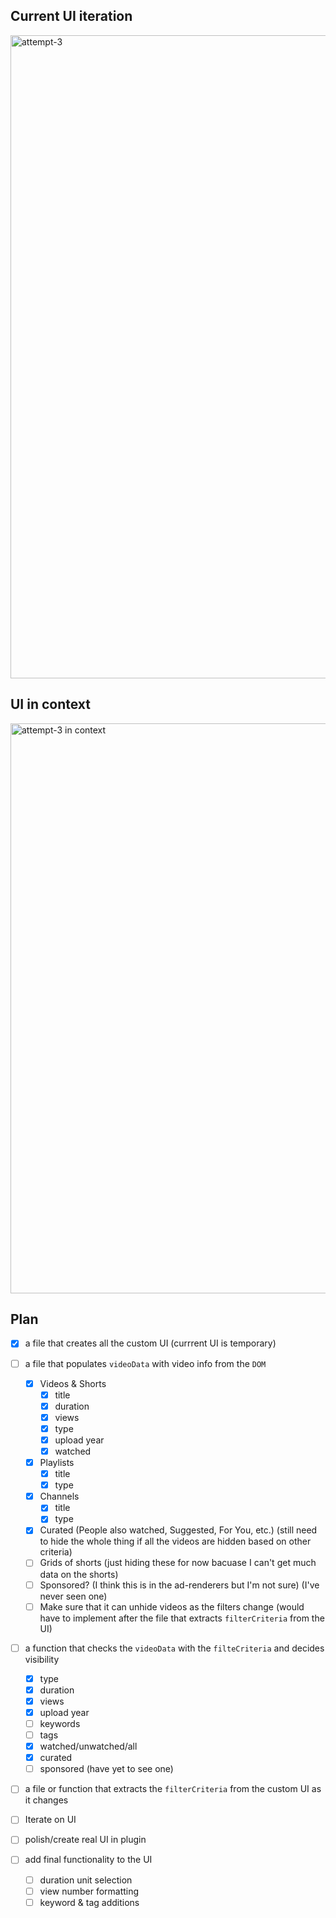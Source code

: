 ## Current UI iteration
<img width="3399" height="1029" alt="attempt-3" src="https://github.com/user-attachments/assets/a460d617-867b-4319-8e45-5c6a78f7590c" />

## UI in context
<img width="3319" height="912" alt="attempt-3 in context" src="https://github.com/user-attachments/assets/6a9e8250-99ee-4d3c-b64c-b905295dcdbb" />

## Plan
- [x] a file that creates all the custom UI (currrent UI is temporary)

- [ ] a file that populates `videoData` with video info from the `DOM`
	- [x] Videos & Shorts
		- [x] title
		- [x] duration
		- [x] views
		- [x] type
		- [x] upload year
		- [x] watched
	- [x] Playlists
		- [x] title
		- [x] type
	- [x] Channels
		- [x] title
		- [x] type
	- [x] Curated (People also watched, Suggested, For You, etc.) (still need to hide the whole thing if all the videos are hidden based on other criteria)
	- [ ] Grids of shorts (just hiding these for now bacuase I can't get much data on the shorts)
	- [ ] Sponsored? (I think this is in the ad-renderers but I'm not sure) (I've never seen one)
    - [ ] Make sure that it can unhide videos as the filters change (would have to implement after the file that extracts `filterCriteria` from the UI)

- [ ] a function that checks the `videoData` with the `filteCriteria` and decides visibility
	- [x] type
	- [x] duration
	- [x] views
	- [x] upload year
	- [ ] keywords
	- [ ] tags
	- [x] watched/unwatched/all
	- [x] curated
	- [ ] sponsored (have yet to see one)

- [ ] a file or function that extracts the `filterCriteria` from the custom UI as it changes

- [ ] Iterate on UI
- [ ] polish/create real UI in plugin
- [ ] add final functionality to the UI
	- [ ] duration unit selection
	- [ ] view number formatting
	- [ ] keyword & tag additions
